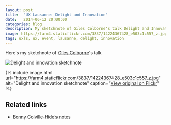 ```yaml
---
layout: post
title:  "UX Lausanne: Delight and Innovation"
date:   2014-06-12 20:00:00
categories: blog
description: My sketchnote of Giles Colborne's talk Delight and Innovation
image: https://farm4.staticflickr.com/3837/14224367428_e503c1c557_z.jpg
tags: uxls, ux, event, lausanne, delight, innovation
---
```


Here's my sketchnote of [Giles Colborne](https://twitter.com/gilescolborne)'s talk.

![Delight and innovation sketchnote](https://farm4.staticflickr.com/3837/14224367428_e503c1c557_z.jpg)

{% include image.html url="https://farm4.staticflickr.com/3837/14224367428_e503c1c557_z.jpg" alt="Delight and innovation sketchnote" caption="[View original on Flickr](https://www.flickr.com/photos/alienlebarge/14224367428/)" %}

## Related links

- [Bonny Colville-Hide’s notes](http://rockpooldigitalux.tumblr.com/post/86496010801/designing-for-delight-giles-colborne-ux)
